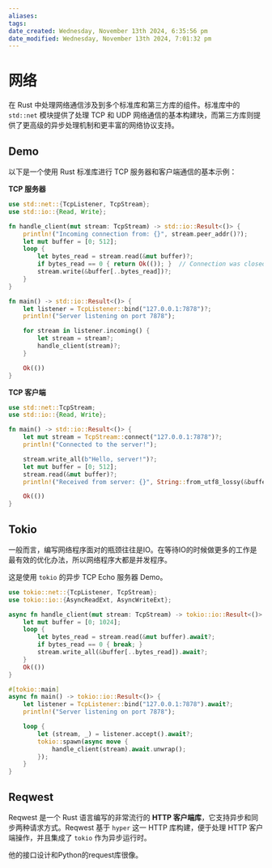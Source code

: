 ```yaml
---
aliases: 
tags: 
date_created: Wednesday, November 13th 2024, 6:35:56 pm
date_modified: Wednesday, November 13th 2024, 7:01:32 pm
---
```


# 网络

在 Rust 中处理网络通信涉及到多个标准库和第三方库的组件。标准库中的 `std::net` 模块提供了处理 TCP 和 UDP 网络通信的基本构建块，而第三方库则提供了更高级的异步处理机制和更丰富的网络协议支持。

## Demo

以下是一个使用 Rust 标准库进行 TCP 服务器和客户端通信的基本示例：

**TCP 服务器**

```rust
use std::net::{TcpListener, TcpStream};
use std::io::{Read, Write};

fn handle_client(mut stream: TcpStream) -> std::io::Result<()> {
    println!("Incoming connection from: {}", stream.peer_addr()?);
    let mut buffer = [0; 512];
    loop {
        let bytes_read = stream.read(&mut buffer)?;
        if bytes_read == 0 { return Ok(()); }  // Connection was closed
        stream.write(&buffer[..bytes_read])?;
    }
}

fn main() -> std::io::Result<()> {
    let listener = TcpListener::bind("127.0.0.1:7878")?;
    println!("Server listening on port 7878");

    for stream in listener.incoming() {
        let stream = stream?;
        handle_client(stream)?;
    }

    Ok(())
}
```

**TCP 客户端**

```rust
use std::net::TcpStream;
use std::io::{Read, Write};

fn main() -> std::io::Result<()> {
    let mut stream = TcpStream::connect("127.0.0.1:7878")?;
    println!("Connected to the server!");

    stream.write_all(b"Hello, server!")?;
    let mut buffer = [0; 512];
    stream.read(&mut buffer)?;
    println!("Received from server: {}", String::from_utf8_lossy(&buffer));

    Ok(())
}
```

## Tokio

一般而言，编写网络程序面对的瓶颈往往是IO。在等待IO的时候做更多的工作是最有效的优化办法，所以网络程序大都是并发程序。

这是使用 `tokio` 的异步 TCP Echo 服务器 Demo。

```rust
use tokio::net::{TcpListener, TcpStream};
use tokio::io::{AsyncReadExt, AsyncWriteExt};

async fn handle_client(mut stream: TcpStream) -> tokio::io::Result<()> {
    let mut buffer = [0; 1024];
    loop {
        let bytes_read = stream.read(&mut buffer).await?;
        if bytes_read == 0 { break; }
        stream.write_all(&buffer[..bytes_read]).await?;
    }
    Ok(())
}

#[tokio::main]
async fn main() -> tokio::io::Result<()> {
    let listener = TcpListener::bind("127.0.0.1:7878").await?;
    println!("Server listening on port 7878");

    loop {
        let (stream, _) = listener.accept().await?;
        tokio::spawn(async move {
            handle_client(stream).await.unwrap();
        });
    }
}
```

## Reqwest

Reqwest 是一个 Rust 语言编写的非常流行的 **HTTP 客户端库**，它支持异步和同步两种请求方式。Reqwest 基于 `hyper` 这一 HTTP 库构建，便于处理 HTTP 客户端操作，并且集成了 `tokio` 作为异步运行时。

他的接口设计和Python的request库很像。
